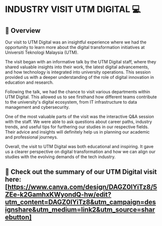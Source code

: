 # INDUSTRY VISIT UTM DIGITAL 💻
##  📌 Overview 
Our visit to UTM Digital was an insightful experience where we had the opportunity to learn more about the digital transformation initiatives at Universiti Teknologi Malaysia (UTM).

The visit began with an informative talk by the UTM Digital staff, where they shared valuable insights into their work, the latest digital advancements, and how technology is integrated into university operations. This session provided us with a deeper understanding of the role of digital innovation in education and research.

Following the talk, we had the chance to visit various departments within UTM Digital. This allowed us to see firsthand how different teams contribute to the university's digital ecosystem, from IT infrastructure to data management and cybersecurity.

One of the most valuable parts of the visit was the interactive Q&A session with the staff. We were able to ask questions about career paths, industry trends, and useful tips for furthering our studies in our respective fields. Their advice and insights will definitely help us in planning our academic and professional journeys.

Overall, the visit to UTM Digital was both educational and inspiring. It gave us a clearer perspective on digital transformation and how we can align our studies with the evolving demands of the tech industry.



## 🔗 Check out the summary of our UTM Digital visit here: [https://www.canva.com/design/DAGZ0IYiTz8/5ZEe-k2GamhxKWyondQ-hw/edit?utm_content=DAGZ0IYiTz8&utm_campaign=designshare&utm_medium=link2&utm_source=sharebutton]
